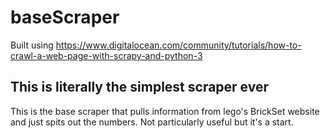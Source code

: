 # baseScraper
Built using https://www.digitalocean.com/community/tutorials/how-to-crawl-a-web-page-with-scrapy-and-python-3
## This is literally the simplest scraper ever
This is the base scraper that pulls information from lego's BrickSet website and just spits out the numbers. Not particularly useful but it's a start.
